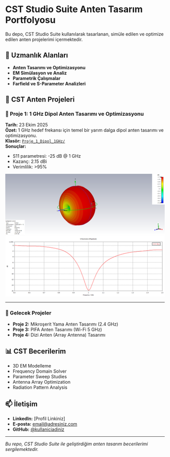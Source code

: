 # CST Studio Suite Anten Tasarım Portfolyosu

Bu depo, CST Studio Suite kullanılarak tasarlanan, simüle edilen ve optimize edilen anten projelerimi içermektedir.

## 🎯 Uzmanlık Alanları
- **Anten Tasarımı ve Optimizasyonu**
- **EM Simülasyon ve Analiz**
- **Parametrik Çalışmalar**
- **Farfield ve S-Parameter Analizleri**

## 📁 CST Anten Projeleri

### 📡 Proje 1: 1 GHz Dipol Anten Tasarımı ve Optimizasyonu
**Tarih:** 23 Ekim 2025  
**Özet:** 1 GHz hedef frekansı için temel bir yarım dalga dipol anten tasarımı ve optimizasyonu.  
**Klasör:** [`Proje_1_Dipol_1GHz/`](Proje_1_Dipol_1GHz)  
**Sonuçlar:** 
- S11 parametresi: -25 dB @ 1 GHz
- Kazanç: 2.15 dBi
- Verimlilik: >95%

![Farfield](Proje_1_Dipol_1GHz/Farfield_final_1GHz_3D.png)
![S11](Proje_1_Dipol_1GHz/S11_final_1GHz.png)

---

### 🚀 Gelecek Projeler
- **Proje 2:** Mikroşerit Yama Anten Tasarımı (2.4 GHz)
- **Proje 3:** PIFA Anten Tasarımı (Wi-Fi 5 GHz)
- **Proje 4:** Dizi Anten (Array Antenna) Tasarımı

## 📊 CST Becerilerim
- 3D EM Modelleme
- Frequency Domain Solver
- Parameter Sweep Studies
- Antenna Array Optimization
- Radiation Pattern Analysis

## 📫 İletişim

- **LinkedIn:** [Profil Linkiniz]
- **E-posta:** email@adresiniz.com  
- **GitHub:** [@kullaniciadiniz](https://github.com/kullaniciadiniz)

---

*Bu repo, CST Studio Suite ile geliştirdiğim anten tasarım becerilerimi sergilemektedir.*
